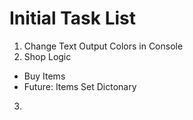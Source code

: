 # Initial Task List

1. Change Text Output Colors in Console
2. Shop Logic
- Buy Items
- Future: Items Set Dictonary 
3.
